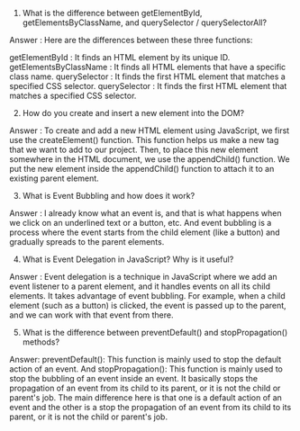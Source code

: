 <!-- question 01 -->
1. What is the difference between getElementById, getElementsByClassName, and querySelector / querySelectorAll?

Answer : 
Here are the differences between these three functions:

getElementById : It finds an HTML element by its unique ID.
getElementsByClassName : It finds all HTML elements that have a specific class name.
querySelector : It finds the first HTML element that matches a specified CSS selector.
querySelector : It finds the first HTML element that matches a specified CSS selector.


<!-- question 02 -->

2. How do you create and insert a new element into the DOM?

Answer : 
To create and add a new HTML element using JavaScript, we first use the createElement() function. This function helps us make a new tag that we want to add to our project. Then, to place this new element somewhere in the HTML document, we use the appendChild() function. We put the new element inside the appendChild() function to attach it to an existing parent element.


<!-- question 03 -->

3. What is Event Bubbling and how does it work?

Answer : 
I already know what an event is, and that is what happens when we click on an underlined text or a button, etc. And event bubbling is a process where the event starts from the child element (like a button) and gradually spreads to the parent elements.


<!-- question 04 -->
4. What is Event Delegation in JavaScript? Why is it useful?

Answer : 
Event delegation is a technique in JavaScript where we add an event listener to a parent element, and it handles events on all its child elements. It takes advantage of event bubbling. For example, when a child element (such as a button) is clicked, the event is passed up to the parent, and we can work with that event from there.


<!-- question 05 -->
5. What is the difference between preventDefault() and stopPropagation() methods?

Answer:
preventDefault(): This function is mainly used to stop the default action of an event. And stopPropagation(): This function is mainly used to stop the bubbling of an event inside an event. It basically stops the propagation of an event from its child to its parent, or it is not the child or parent's job. The main difference here is that one is a default action of an event and the other is a stop the propagation of an event from its child to its parent, or it is not the child or parent's job.